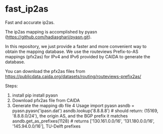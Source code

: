# fast_ip2as
Fast and accurate ip2as.

The ip2as mapping is accomplished by pyasn (https://github.com/hadiasghari/pyasn.git).

In this repository, we just provide a faster and more convenient way to obtain the mapping database. We use the routeviews Prefix-to-AS mappings (pfx2as) for IPv4 and IPv6 provided by CAIDA to generate the database. 

You can download the pfx2as files from https://publicdata.caida.org/datasets/routing/routeviews-prefix2as/

Steps:

1. install 
  pip install pyasn
2. Download pfx2as file from CAIDA
3. Generate the mapping db file
4 Usage
  import pyasn
  asndb = pyasn.pyasn('ipasn.dat')
  asndb.lookup('8.8.8.8')  # should return: (15169, '8.8.8.0/24'), the origin AS, and the BGP prefix it matches
  asndb.get_as_prefixes(1128) # returns ['130.161.0.0/16', '131.180.0.0/16', '145.94.0.0/16'], TU-Delft prefixes
  
